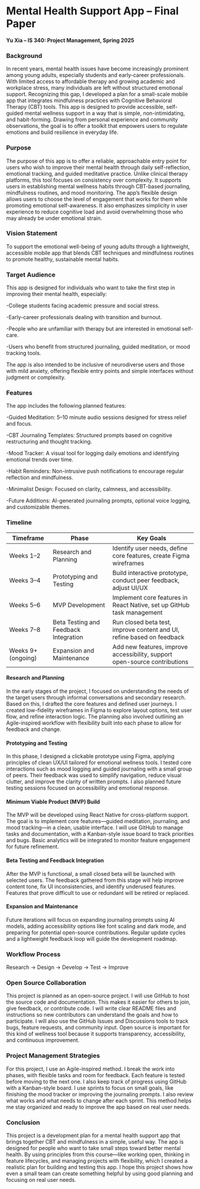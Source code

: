 # Mental Health Support App – Final Paper  
**Yu Xia – IS 340: Project Management, Spring 2025**


### Background   
In recent years, mental health issues have become increasingly prominent among young adults, especially students and early-career professionals. With limited access to affordable therapy and growing academic and workplace stress, many individuals are left without structured emotional support. Recognizing this gap, I developed a plan for a small-scale mobile app that integrates mindfulness practices with Cognitive Behavioral Therapy (CBT) tools. This app is designed to provide accessible, self-guided mental wellness support in a way that is simple, non-intimidating, and habit-forming. Drawing from personal experience and community observations, the goal is to offer a toolkit that empowers users to regulate emotions and build resilience in everyday life.

### Purpose
The purpose of this app is to offer a reliable, approachable entry point for users who wish to improve their mental health through daily self-reflection, emotional tracking, and guided meditative practice. Unlike clinical therapy platforms, this tool focuses on consistency over complexity. It supports users in establishing mental wellness habits through CBT-based journaling, mindfulness routines, and mood monitoring. The app’s flexible design allows users to choose the level of engagement that works for them while promoting emotional self-awareness. It also emphasizes simplicity in user experience to reduce cognitive load and avoid overwhelming those who may already be under emotional strain.

### Vision Statement     

To support the emotional well-being of young adults through a lightweight, accessible mobile app that blends CBT techniques and mindfulness routines to promote healthy, sustainable mental habits.

### Target Audience

This app is designed for individuals who want to take the first step in improving their mental health, especially:

-College students facing academic pressure and social stress.

-Early-career professionals dealing with transition and burnout.

-People who are unfamiliar with therapy but are interested in emotional self-care.

-Users who benefit from structured journaling, guided meditation, or mood tracking tools.

The app is also intended to be inclusive of neurodiverse users and those with mild anxiety, offering flexible entry points and simple interfaces without judgment or complexity.


### Features      
The app includes the following planned features:

-Guided Meditation: 5–10 minute audio sessions designed for stress relief and focus.

-CBT Journaling Templates: Structured prompts based on cognitive restructuring and thought tracking.

-Mood Tracker: A visual tool for logging daily emotions and identifying emotional trends over time.

-Habit Reminders: Non-intrusive push notifications to encourage regular reflection and mindfulness.

-Minimalist Design: Focused on clarity, calmness, and accessibility.

-Future Additions: AI-generated journaling prompts, optional voice logging, and customizable themes.

### Timeline

| Timeframe           | Phase                                  | Key Goals                                                                 |
|---------------------|-----------------------------------------|---------------------------------------------------------------------------|
| Weeks 1–2           | Research and Planning                   | Identify user needs, define core features, create Figma wireframes       |
| Weeks 3–4           | Prototyping and Testing                 | Build interactive prototype, conduct peer feedback, adjust UI/UX         |
| Weeks 5–6           | MVP Development                         | Implement core features in React Native, set up GitHub task management   |
| Weeks 7–8           | Beta Testing and Feedback Integration   | Run closed beta test, improve content and UI, refine based on feedback   |
| Weeks 9+ (ongoing)  | Expansion and Maintenance               | Add new features, improve accessibility, support open-source contributions |


#### Research and Planning

In the early stages of the project, I focused on understanding the needs of the target users through informal conversations and secondary research. Based on this, I drafted the core features and defined user journeys. I created low-fidelity wireframes in Figma to explore layout options, test user flow, and refine interaction logic. The planning also involved outlining an Agile-inspired workflow with flexibility built into each phase to allow for feedback and change.

#### Prototyping and Testing

In this phase, I designed a clickable prototype using Figma, applying principles of clean UX/UI tailored for emotional wellness tools. I tested core interactions such as mood logging and guided journaling with a small group of peers. Their feedback was used to simplify navigation, reduce visual clutter, and improve the clarity of written prompts. I also planned future testing sessions focused on accessibility and emotional response.

#### Minimum Viable Product (MVP) Build

The MVP will be developed using React Native for cross-platform support. The goal is to implement core features—guided meditation, journaling, and mood tracking—in a clean, usable interface. I will use GitHub to manage tasks and documentation, with a Kanban-style issue board to track priorities and bugs. Basic analytics will be integrated to monitor feature engagement for future refinement.

#### Beta Testing and Feedback Integration

After the MVP is functional, a small closed beta will be launched with selected users. The feedback gathered from this stage will help improve content tone, fix UI inconsistencies, and identify underused features. Features that prove difficult to use or redundant will be retired or replaced.

#### Expansion and Maintenance

Future iterations will focus on expanding journaling prompts using AI models, adding accessibility options like font scaling and dark mode, and preparing for potential open-source contributions. Regular update cycles and a lightweight feedback loop will guide the development roadmap.

### Workflow Process
Research → Design → Develop → Test → Improve

### Open Source Collaboration

This project is planned as an open-source project. I will use GitHub to host the source code and documentation. This makes it easier for others to join, give feedback, or contribute code. I will write clear README files and instructions so new contributors can understand the goals and how to participate. I will also use the GitHub Issues and Discussions tools to track bugs, feature requests, and community input. Open source is important for this kind of wellness tool because it supports transparency, accessibility, and continuous improvement.

### Project Management Strategies

For this project, I use an Agile-inspired method. I break the work into phases, with flexible tasks and room for feedback. Each feature is tested before moving to the next one. I also keep track of progress using GitHub with a Kanban-style board. I use sprints to focus on small goals, like finishing the mood tracker or improving the journaling prompts. I also review what works and what needs to change after each sprint. This method helps me stay organized and ready to improve the app based on real user needs.

### Conclusion

This project is a development plan for a mental health support app that brings together CBT and mindfulness in a simple, useful way. The app is designed for people who want to take small steps toward better mental health. By using principles from this course—like working open, thinking in feature lifecycles, and managing projects with flexibility, which I created a realistic plan for building and testing this app. I hope this project shows how even a small team can create something helpful by using good planning and focusing on real user needs.
